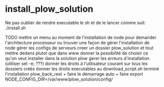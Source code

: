 # install_plow_solution
Ne pas oublier de rendre executable le sh et de le lancer comme suit: ./install.sh

TODO
mettre un menu au moment de l'installation de node pour demander l'architecture processeur ou trouver une façon de gérer l'installation de node
gérer les configs de serveurs
creer un dossier plow_solution et tout mettre dedans plutot que dans www
donner la possibilité de choisir ce qu'on veut installer dans la solution plow
gerer les erreurs d'installation (utiliser set -e; ???)
donner les droits à l'utilisateur courant sur tous les dossiers créés
donner les droits executables au download_script.sh
terminé l'installation plow_back_rest + faire le démarrage auto + faire export NODE_CONFIG_DIR=/var/www/plow_solution/config/
